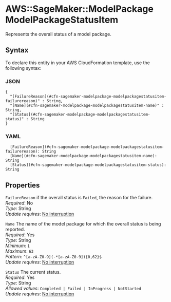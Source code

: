 # AWS::SageMaker::ModelPackage ModelPackageStatusItem<a name="aws-properties-sagemaker-modelpackage-modelpackagestatusitem"></a>

Represents the overall status of a model package\.

## Syntax<a name="aws-properties-sagemaker-modelpackage-modelpackagestatusitem-syntax"></a>

To declare this entity in your AWS CloudFormation template, use the following syntax:

### JSON<a name="aws-properties-sagemaker-modelpackage-modelpackagestatusitem-syntax.json"></a>

```
{
  "[FailureReason](#cfn-sagemaker-modelpackage-modelpackagestatusitem-failurereason)" : String,
  "[Name](#cfn-sagemaker-modelpackage-modelpackagestatusitem-name)" : String,
  "[Status](#cfn-sagemaker-modelpackage-modelpackagestatusitem-status)" : String
}
```

### YAML<a name="aws-properties-sagemaker-modelpackage-modelpackagestatusitem-syntax.yaml"></a>

```
  [FailureReason](#cfn-sagemaker-modelpackage-modelpackagestatusitem-failurereason): String
  [Name](#cfn-sagemaker-modelpackage-modelpackagestatusitem-name): String
  [Status](#cfn-sagemaker-modelpackage-modelpackagestatusitem-status): String
```

## Properties<a name="aws-properties-sagemaker-modelpackage-modelpackagestatusitem-properties"></a>

`FailureReason`  <a name="cfn-sagemaker-modelpackage-modelpackagestatusitem-failurereason"></a>
if the overall status is `Failed`, the reason for the failure\.  
*Required*: No  
*Type*: String  
*Update requires*: [No interruption](https://docs.aws.amazon.com/AWSCloudFormation/latest/UserGuide/using-cfn-updating-stacks-update-behaviors.html#update-no-interrupt)

`Name`  <a name="cfn-sagemaker-modelpackage-modelpackagestatusitem-name"></a>
The name of the model package for which the overall status is being reported\.  
*Required*: Yes  
*Type*: String  
*Minimum*: `1`  
*Maximum*: `63`  
*Pattern*: `^[a-zA-Z0-9](-*[a-zA-Z0-9]){0,62}$`  
*Update requires*: [No interruption](https://docs.aws.amazon.com/AWSCloudFormation/latest/UserGuide/using-cfn-updating-stacks-update-behaviors.html#update-no-interrupt)

`Status`  <a name="cfn-sagemaker-modelpackage-modelpackagestatusitem-status"></a>
The current status\.  
*Required*: Yes  
*Type*: String  
*Allowed values*: `Completed | Failed | InProgress | NotStarted`  
*Update requires*: [No interruption](https://docs.aws.amazon.com/AWSCloudFormation/latest/UserGuide/using-cfn-updating-stacks-update-behaviors.html#update-no-interrupt)